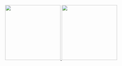 <div>
<a href="https://github.com/EduardoGuedes242">
<img loading="lazy" height="180em" src="https://github-readme-stats.vercel.app/api/top-langs/?username=EduardoGuedes242&layout=compact&langs_count=7&theme=dracula"/>
<img loading="lazy" height="180em" src="https://github-readme-stats.vercel.app/api?username=sEduardoGuedes242&show_icons=true&theme=dracula&include_all_commits=true&count_private=true"/>
</div>

<!--
**EduardoGuedes242/EduardoGuedes242** is a ✨ _special_ ✨ repository because its `README.md` (this file) appears on your GitHub profile.

Here are some ideas to get you started:

- 🔭 I’m currently working on ...
- 🌱 I’m currently learning ...
- 👯 I’m looking to collaborate on ...
- 🤔 I’m looking for help with ...
- 💬 Ask me about ...
- 📫 How to reach me: ...
- 😄 Pronouns: ...
- ⚡ Fun fact: ...
-->
